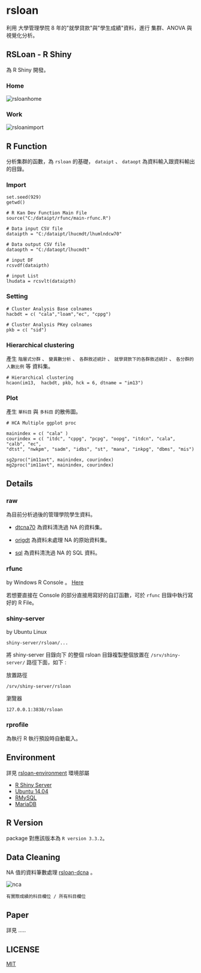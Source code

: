 # rsloan

利用 大學管理學院 8 年的"就學貸款"與"學生成績"資料，進行 集群、ANOVA 與視覺化分析。

## RSLoan - R Shiny

為 R Shiny 開發。

### Home

![rsloanhome](https://cloud.githubusercontent.com/assets/6993715/26279500/895e3722-3de8-11e7-8165-7b8c544483eb.png)


### Work

![rsloanimport](https://cloud.githubusercontent.com/assets/6993715/26279502/a8cb9f50-3de8-11e7-8245-6f5d8a93b12d.png)


## R Function

分析集群的函數，為 `rsloan` 的基礎， `dataipt` 、 `dataopt` 為資料輸入跟資料輸出的目錄。


### Import

```
set.seed(929)
getwd()

# R Kan Dev Function Main File
source("C:/dataipt/rfunc/main-rfunc.R")

# Data input CSV file
dataipth = "C:/dataipt/lhucmdt/lhumlndcw70"

# Data output CSV file
dataopth = "C:/dataopt/lhucmdt"

# input DF
rcsvdf(dataipth)

# input List
lhudata = rcsvlt(dataipth)
```


### Setting

```
# Cluster Analysis Base colnames 
hacbdt = c( "cala","loam","ec", "cppg")

# Cluster Analysis PKey colnames 
pkb = c( "sid")
```


### Hierarchical clustering

產生 `階層式分群` 、 `變異數分析` 、 `各群敘述統計` 、 `就學貸款下的各群敘述統計` 、 `各分群的人數比例` 等 資料集。

```
# Hierarchical clustering
hcaon(im13,  hacbdt, pkb, hck = 6, dtname = "im13")
```


### Plot

產生 `單科目` 與 `多科目` 的散佈圖。

```
# HCA Multiple ggplot proc

mainindex = c( "cala" )
courindex = c( "itdc", "cppg", "pcpg", "oopg", "itdcn", "cala", "calb", "ec", 
"dtst", "nwkpm", "sadm", "idbs", "st", "mana", "inkpg", "dbms", "mis")

sg2proc("im11avt", mainindex, courindex)
mg2proc("im11avt", mainindex, courindex)
```

## Details

### raw

為目前分析過後的管理學院學生資料。

- [dtcna70](https://github.com/kancheng/rsloan/tree/master/raw/dtcna70) 為資料清洗過 NA 的資料集。

- [origdt](https://github.com/kancheng/rsloan/tree/master/raw/origdt) 為資料未處理 NA 的原始資料集。

- [sql](https://github.com/kancheng/rsloan/tree/master/raw/sql) 為資料清洗過 NA 的 SQL 資料。


### rfunc

by Windows R Console 。 [Here](https://github.com/kancheng/rsloan/blob/master/man/rfunc.md)

若想要直接在 Console 的部分直接用寫好的自訂函數，可於 `rfunc` 目錄中執行寫好的 R File。


### shiny-server

by Ubuntu Linux

```
shiny-server/rsloan/...
``` 

將 shiny-server 目錄向下 的整個 rsloan 目錄複製整個放置在 `/srv/shiny-server/` 路徑下面，如下 :

放置路徑
```
/srv/shiny-server/rsloan
```

瀏覽器
```
127.0.0.1:3838/rsloan
```

### rprofile

為執行 R 執行預設時自動載入。


## Environment

詳見 [rsloan-environment](https://github.com/kancheng/rsloan-environment) 環境部屬

- [R Shiny Server](https://github.com/rstudio/shiny-server)
- [Ubuntu 14.04](https://en.wikipedia.org/wiki/Ubuntu_(operating_system))
- [RMySQL](https://github.com/rstats-db/RMySQL)
- [MariaDB](https://en.wikipedia.org/wiki/MariaDB)

## R Version

package 對應該版本為 `R version 3.3.2`。


## Data Cleaning

NA 值的資料筆數處理 [rsloan-dcna](https://github.com/kancheng/rsloan-dcna) 。

![nca](https://cloud.githubusercontent.com/assets/6993715/26279527/1e21e4bc-3de9-11e7-9e47-26c9c852b130.PNG)

```
有實際成績的科目欄位 / 所有科目欄位
```


## Paper

詳見 .....


## LICENSE

[MIT](https://github.com/kancheng/rsloan/blob/master/LICENSE)


